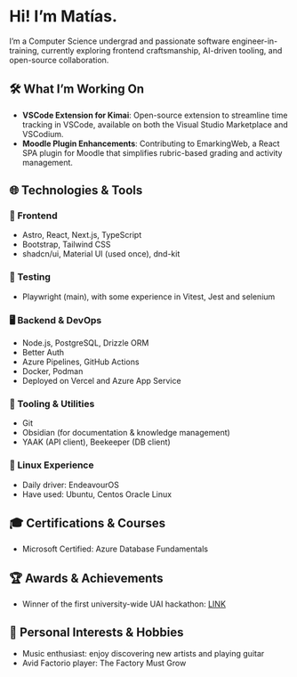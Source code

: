 # Hi! I’m Matías.

I’m a Computer Science undergrad and passionate software engineer-in-training, currently exploring frontend craftsmanship, AI-driven tooling, and open-source collaboration.

## 🛠️ What I’m Working On

- **VSCode Extension for Kimai**: Open-source extension to streamline time tracking in VSCode, available on both the Visual Studio Marketplace and VSCodium.
- **Moodle Plugin Enhancements**: Contributing to EmarkingWeb, a React SPA plugin for Moodle that simplifies rubric-based grading and activity management.

## 🌐 Technologies & Tools

### 🧱 Frontend
- Astro, React, Next.js, TypeScript
- Bootstrap, Tailwind CSS
- shadcn/ui, Material UI (used once), dnd-kit

### 🧪 Testing
- Playwright (main), with some experience in Vitest, Jest and selenium

### 🖥️ Backend & DevOps
- Node.js, PostgreSQL, Drizzle ORM
- Better Auth
- Azure Pipelines, GitHub Actions
- Docker, Podman
- Deployed on Vercel and Azure App Service

### 🧰 Tooling & Utilities
- Git
- Obsidian (for documentation & knowledge management)
- YAAK (API client), Beekeeper (DB client)

### 🐧 Linux Experience
- Daily driver: EndeavourOS
- Have used: Ubuntu, Centos Oracle Linux

## 🎓 Certifications & Courses

- Microsoft Certified: Azure Database Fundamentals
  
## 🏆 Awards & Achievements

- Winner of the first university-wide UAI hackathon: [LINK](https://www.linkedin.com/posts/ficuai_ingenieraedaycienciasuai-ugcPost-7272614300496670720-AGzv?utm_source=share&utm_medium=member_desktop&rcm=ACoAAEOf-ZEBqiTxhX8NCMHzspF9nw9iF9iMiiA)

## 🎵 Personal Interests & Hobbies

- Music enthusiast: enjoy discovering new artists and playing guitar
- Avid Factorio player: The Factory Must Grow

